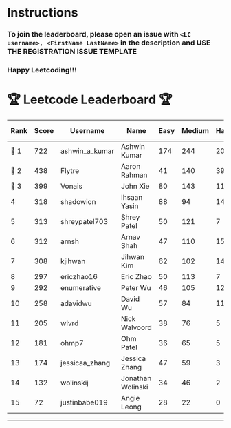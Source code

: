 # Instructions
### To join the leaderboard, please open an issue with `<LC username>, <FirstName LastName>` in the description and USE THE REGISTRATION ISSUE TEMPLATE
### Happy Leetcoding!!!


# 🏆 Leetcode Leaderboard 🏆

| Rank | Score | Username       | Name | Easy | Medium | Hard | Problems Solved |
|------|----------------|-----------------|-------------------|--------------|--------------|--------------|--------------|
| 🥇 1 | 722 | ashwin_a_kumar | Ashwin Kumar | 174 | 244 | 20 | 438 |
| 🥈 2 | 438 | Flytre | Aaron Rahman | 41 | 140 | 39 | 220 |
| 🥉 3 | 399 | Vonais | John Xie | 80 | 143 | 11 | 234 |
| 4 | 318 | shadowion | Ihsaan Yasin | 88 | 94 | 14 | 196 |
| 5 | 313 | shreypatel703 | Shrey Patel | 50 | 121 | 7 | 178 |
| 6 | 312 | arnsh | Arnav Shah | 47 | 110 | 15 | 172 |
| 7 | 308 | kjihwan | Jihwan Kim | 62 | 102 | 14 | 178 |
| 8 | 297 | ericzhao16 | Eric Zhao | 50 | 113 | 7 | 170 |
| 9 | 292 | enumerative | Peter Wu | 46 | 105 | 12 | 163 |
| 10 | 258 | adavidwu | David Wu | 57 | 84 | 11 | 152 |
| 11 | 205 | wlvrd | Nick Walvoord | 38 | 76 | 5 | 119 |
| 12 | 181 | ohmp7 | Ohm Patel | 36 | 65 | 5 | 106 |
| 13 | 174 | jessicaa_zhang | Jessica Zhang | 47 | 59 | 3 | 109 |
| 14 | 132 | wolinskij | Jonathan Wolinski | 34 | 46 | 2 | 82 |
| 15 | 72 | justinbabe019 | Angie Leong | 28 | 22 | 0 | 50 |
---